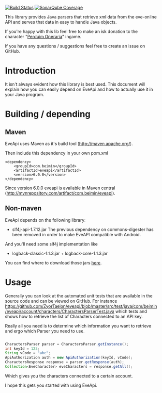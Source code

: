 [![Build Status](http://didge.my-wan.de/jenkins/job/GitHub%20eve-crest/badge/icon)](http://didge.my-wan.de/jenkins/job/GitHub%20eveapi/)
[![SonarQube Coverage](https://img.shields.io/sonar/http/sonar.qatools.ru/ru.yandex.qatools.allure:allure-core/coverage.svg)](http://didge.my-wan.de/sonar/api/resources?resource=188&depth=0&metrics=coverage&includetrends=true)


This library provides Java parsers that retrieve xml data from the eve-online API and serves that data in easy to handle Java objects.

If you're happy with this lib feel free to make an isk donation to the character "[Perduim Oneraria](https://gate.eveonline.com/Profile/Perduim%20Oneraria)" ingame.

If you have any questions / suggestions feel free to create an issue on GitHub.

# Introduction #

It isn't always evident how this library is best used. This document will explain how you can easily depend on EveApi and how to actually use it in your Java program.


# Building / depending #
## Maven ##
EveApi uses Maven as it's build tool (http://maven.apache.org/).

Then include this dependency in your own pom.xml
```
<dependency>
    <groupId>com.beimin</groupId>
    <artifactId>eveapi</artifactId>
    <version>6.0.0</version>
</dependency>
```
Since version 6.0.0 eveapi is available in Maven central (http://mvnrepository.com/artifact/com.beimin/eveapi). 
## Non-maven ##
EveApi depends on the following library:
  * slf4j-api-1.7.12.jar
The previous dependency on commons-digester has been removed in order to make EveAPI compatible with Android.

And you'll need some slf4j implementation like
  * logback-classic-1.1.3.jar + logback-core-1.1.3.jar

You can find where to download those jars [here](http://google.com).

# Usage #
Generally you can look at the automated unit tests that are available in the source code and can be viewed on GitHub. For instance https://github.com/ZyorTaelon/eveapi/blob/master/src/test/java/com/beimin/eveapi/account/characters/CharactersParserTest.java which tests and shows how to retrieve the list of Characters connected to an API key.

Really all you need is to determine which information you want to retrieve and ergo which Parser you need to use.
```java

CharactersParser parser = CharactersParser.getInstance();
int keyId = 123;
String vCode = "abc";
ApiAuthorization auth = new ApiAuthorization(keyId, vCode);
CharactersResponse response = parser.getResponse(auth);
Collection<EveCharacter> eveCharacters = response.getAll();
```
Which gives you the characters connected to a certain account.

I hope this gets you started with using EveApi.
